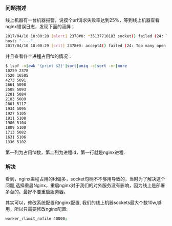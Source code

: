 <!--
author: checkking
date: 2017-04-10
title: 线上nginx错误日志追查
tags: nginx
category: nginx
status: publish
summary: nginx错误日志too many open files 问题解决
-->
### 问题描述
线上机器有一台机器报警，说摸个url请求失败率达到25%，等到线上机器查看nginx错误日志，发现下面的滚屏；
```bash
2017/04/10 18:00:28 [alert] 2378#0: *35137710183 socket() failed (24: Too many open files) while connecting to upstream, client: 202.69.12.16, server: api.mobojoy.baidu.com, request: "GET /index.php?r=adfb/list&al=847dd82e152ec6ddeb104ba8439a684d&l=06e298ac92c301027067eea9a540dff4&p=48cfe1bbaabf62b82e4f979f4cbeb44f&hp=com.dianxinos.dxbs&lc=xiaobu_yz_gl_PRE_FREE&sdk=49 HTTP/1.1", upstream: "fastcgi://127.0.0.1:9000",
host: "----"
2017/04/10 18:00:29 [crit] 2378#0: accept4() failed (24: Too many open files)
```
并且查看各个进程占用fd的情况：
```bash
$ lsof -n|awk '{print $2}'|sort|uniq -c|sort -nr|more
10259 2378
7520 16505
4273 5091
2661 5098
2508 5093
2201 5084
2183 5089
2001 5117
1934 5095
1927 5105
1911 5108
1906 5104
1809 5100
1713 5082
1631 5106
1336 5102
```

第一列为占用fd数，第二列为进程id，第一行就是nginx进程.

### 解决
看到，nginx进程占用的fd偏多，socket句柄不不够用导致的，当时为了解决这个问题,选择重启Nginx，重启nginx对于我们的对外服务没有影响，因为线上是部署多台的。最好不要重启服务器。

其实可以，修改系统配置和nginx配置, 我们的线上机器sockets最大个数10w,够用，所以只需要修改nginx配置:
```bash
worker_rlimit_nofile 40000;
```
